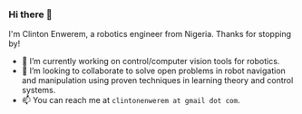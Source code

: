 ### Hi there 👋

I'm Clinton Enwerem, a robotics engineer from Nigeria. Thanks for stopping by!

<!--
**coenwerem/coenwerem** is a ✨ _special_ ✨ repository because its `README.md` (this file) appears on your GitHub profile.

Here are some ideas to get you started:
-->
- 🔭 I’m currently working on control/computer vision tools for robotics.
- 👯 I’m looking to collaborate to solve open problems in robot navigation and manipulation using proven techniques in learning theory and control systems. 
- 📫 You can reach me at `clintonenwerem at gmail dot com`.


